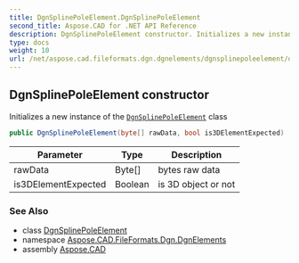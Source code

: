 ```yaml
---
title: DgnSplinePoleElement.DgnSplinePoleElement
second_title: Aspose.CAD for .NET API Reference
description: DgnSplinePoleElement constructor. Initializes a new instance of the DgnSplinePoleElement class
type: docs
weight: 10
url: /net/aspose.cad.fileformats.dgn.dgnelements/dgnsplinepoleelement/dgnsplinepoleelement/
---
```

## DgnSplinePoleElement constructor

Initializes a new instance of the [`DgnSplinePoleElement`](../) class

```csharp
public DgnSplinePoleElement(byte[] rawData, bool is3DElementExpected)
```

| Parameter | Type | Description |
| --- | --- | --- |
| rawData | Byte[] | bytes raw data |
| is3DElementExpected | Boolean | is 3D object or not |

### See Also

* class [DgnSplinePoleElement](../)
* namespace [Aspose.CAD.FileFormats.Dgn.DgnElements](../../../aspose.cad.fileformats.dgn.dgnelements/)
* assembly [Aspose.CAD](../../../)



